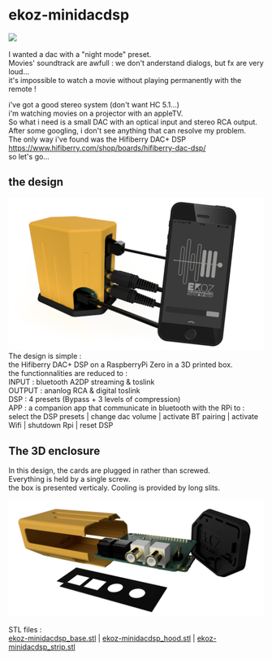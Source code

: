 # ekoz-minidacdsp

<img src="https://github.com/dimitri6degres/ekoz-minidacdsp/raw/main/images/ekoz-minidacdsp_01.jpg"></img>

I wanted a dac with a "night mode" preset.  
Movies' soundtrack are awfull : we don't anderstand dialogs, but fx are very loud…  
it's impossible to watch a movie without playing permanently with the remote !


i've got a good stereo system (don't want HC 5.1…)  
i'm watching movies on a projector with an appleTV.  
So what i need is a small DAC with an optical input and stereo RCA output.  
After some googling, i don't see anything that can resolve my problem.  
The only way i've found was the Hifiberry DAC+ DSP  
https://www.hifiberry.com/shop/boards/hifiberry-dac-dsp/  
so let's go…


## the design
<img src="https://github.com/dimitri6degres/ekoz-minidacdsp/raw/main/images/ekoz-minidacdsp_02.jpg"></img>
The design is simple :  
the Hifiberry DAC+ DSP on a RaspberryPi Zero in a 3D printed box.  
the functionnalities are reduced to :  
INPUT : bluetooth A2DP streaming & toslink  
OUTPUT : ananlog RCA & digital toslink  
DSP : 4 presets (Bypass + 3 levels of compression)  
APP : a companion app that communicate in bluetooth with the RPi to :  
select the DSP presets | change dac volume | activate BT pairing | activate Wifi | shutdown Rpi | reset DSP


## The 3D enclosure
In this design, the cards are plugged in rather than screwed.  
Everything is held by a single screw.  
the box is presented verticaly.
Cooling is provided by long slits.

<img src="https://github.com/dimitri6degres/ekoz-minidacdsp/raw/main/images/ekoz-minidacdsp_03.jpg"></img>

STL files :  
<a href=https://github.com/dimitri6degres/ekoz-minidacdsp/blob/main/sources/3D_enclosure/ekoz-minidacdsp_base.stl>ekoz-minidacdsp_base.stl</a> | 
<a href=https://github.com/dimitri6degres/ekoz-minidacdsp/blob/main/sources/3D_enclosure/ekoz-minidacdsp_hood.stl>ekoz-minidacdsp_hood.stl</a> | 
<a href=https://github.com/dimitri6degres/ekoz-minidacdsp/blob/main/sources/3D_enclosure/ekoz-minidacdsp_strip.stl>ekoz-minidacdsp_strip.stl</a>

